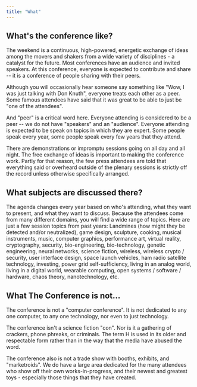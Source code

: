 ```yaml
---
title: "What"
---
```


## What's the conference like?

The weekend is a continuous, high-powered, energetic exchange of ideas among the movers and shakers from a wide variety of disciplines - a catalyst for the future. Most conferences have an audience and invited speakers. At this conference, everyone is expected to contribute and share -- it is a conference of people sharing with their peers.

Although you will occasionally hear someone say something like "Wow, I was just talking with Don Knuth", everyone treats each other as a peer. Some famous attendees have said that it was great to be able to just be "one of the attendees".

And "peer" is a critical word here. Everyone attending is considered to be a peer -- we do not have "speakers" and an "audience". Everyone attending is expected to be speak on topics in which they are expert. Some people speak every year, some people speak every few years that they attend.

There are demonstrations or impromptu sessions going on all day and all night. The free exchange of ideas is important to making the conference work. Partly for that reason, the few press attendees are told that everything said or overheard outside of the plenary sessions is strictly off the record unless otherwise specifically arranged.

## What subjects are discussed there?

The agenda changes every year based on who's attending, what they want to present, and what they want to discuss. Because the attendees come from many different domains, you will find a wide range of topics. Here are just a few session topics from past years: Landmines (how might they be detected and/or neutralized), game design, sculpture, cooking, musical instruments, music, computer graphics, performance art, virtual reality, cryptography, security, bio-engineering, bio-technology, genetic engineering, neural networks, science fiction, wireless, wireless crypto / security, user interface design, space launch vehicles, ham radio satellite technology, investing, power grid self-sufficiency, living in an analog world, living in a digital world, wearable computing, open systems / software / hardware, chaos theory, nanotechnology, etc.

## What The Conference is not...

The conference is not a "computer conference". It is not dedicated to any one computer, to any one technology, nor even to just technology.

The conference isn't a science fiction "con". Nor is it a gathering of crackers, phone phreaks, or criminals. The term H is used in its older and respectable form rather than in the way that the media have abused the word.

The conference also is not a trade show with booths, exhibits, and "marketroids". We do have a large area dedicated for the many attendees who show off their own works-in-progress, and their newest and greatest toys - especially those things that they have created.